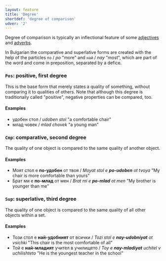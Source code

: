```yaml
---
layout: feature
title: 'Degree'
shortdef: 'degree of comparison'
udver: '2'
---
```


Degree of comparison is typically an inflectional feature of some
[adjectives](u-pos/ADJ) and [adverbs](u-pos/ADV).

In Bulgarian the comparative and superlative forms are created with the help of
the particles `по` / _po_ "more" and `най` / _nay_ "most", which are part of the word and come in preposition,
separated by a defice.

### `Pos`: positive, first degree

This is the base form that merely states a quality of something,
without comparing it to qualities of others. Note that although this
degree is traditionally called "positive", negative properties can be
compared, too.


#### Examples

- удобен стол / _udoben stol_ "a comfortable chair"
- млад човек / _mlad chovek_ "a young man"

### `Cmp`: comparative, second degree

The quality of one object is compared to the same quality of another
object.

#### Examples

- Моят стол е <b>по-удобен</b> от твоя / _Moyat stol e <b>po-udoben</b> ot tvoya_ "My chair is more comfortable than yours"
- Брат ми е <b>по-млад</b> от мен / _Brat mi e <b>po-mlad</b> ot men_ "My brother is younger than me"

### `Sup`: superlative, third degree

The quality of one object is compared to the same quality of all other
objects within a set.

#### Examples

- Този стол е <b>най-удобният</b> от всички / _Tozi stol e <b>nay-udobniyat</b> ot vsichki_ "This chair is the most comfortable of all"
- Той е <b>най-младият</b> учител в училището / _Toy e <b>nay-mladiyat</b> uchitel v uchilishteto_ "He is the youngest teacher in the school"
<!-- Interlanguage links updated Čt lis 12 09:43:01 CET 2020 -->
